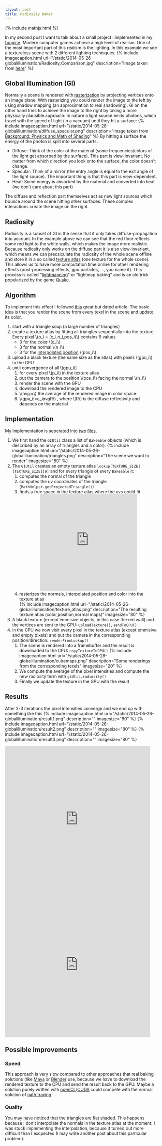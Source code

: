 ```yaml
---
layout: post
title: Radiosity Baker
---
```

{% include mathjs.html %}

In my second post I want to talk about a small project i implemented in my [fungine](https://github.com/david-westreicher/fungine/blob/master/src/rendering/GiRenderer.java).
Modern computer games achieve a high level of realism.
One of the most important part of this realism is the lighting.
In this example we see a textureless scene with 2 different lighting techniques:
{% include imagecaption.html url="/static/2014-05-26-globalillumination/Radiosity_Comparison.jpg" description="Image taken from [here](http://en.wikipedia.org/wiki/Radiosity_(computer_graphics))" %}

## Global Illumination (GI)
Normally a scene is rendered with [rasterization](http://en.wikipedia.org/wiki/Rasterisation) by projecting vertices onto an image plane.
With rasterizing you could render the image to the left by using shadow mapping (an approximation to real shadowing).
GI on the other hand tries to achieve the image to the right by taking a more physically plausible approach:
In nature a light source emits photons, which travel with the speed of light (in a vacuum) until they hit a surface:
{% include imagecaption.html url="/static/2014-05-26-globalillumination/diffuse_specular.png" description="Image taken from [Background: Physics and Math of Shading](http://blog.selfshadow.com/publications/s2013-shading-course/)" %}
By hitting a surface the energy of the photon is split into several parts:

* Diffuse: Think of the color of the material (some frequencies/colors of the light get absorbed by the surface). This part is view-invariant. 
No matter from which direction you look onto the surface, the color doesn't change.
* Specular: Think of a mirror (the entry angle is equal to the exit angle of the light source). The important thing is that this part is view-dependent.
* Heat: Some energy is absorbed by the material and converted into heat (we don't care about this part)

The diffuse and reflection part themselves act as new light sources which bounce around the scene hitting other surfaces.
These complex interactions create the image on the right.

## Radiosity
Radiosity is a subset of GI in the sense that it only takes diffuse-propagation into account.
In the example above we can see that the red floor reflects some red light to the white walls, which makes the image more realistic.
Because radiosity only works on the diffuse part it is also view-invariant, 
which means we can precalculate the radiosity of the whole scene offline and store it in a so called [texture atlas](http://en.wikipedia.org/wiki/Texture_atlas)
(one texture for the whole scene).
This allows us to have more computation time online for other rendering effects (post-processing effects, gpu particles, ..., you name it).
This process is called "[lightmapping](http://en.wikipedia.org/wiki/Lightmap)" or "lightmap baking" and is an old trick popularized by the game [Quake](http://en.wikipedia.org/wiki/Quake_(video_game)).

## Algorithm
To implement this effect I followed [this](http://freespace.virgin.net/hugo.elias/radiosity/radiosity.htm) great but dated article.
The basic idea is that you render the scene from every [texel](http://en.wikipedia.org/wiki/Texel_(graphics)) in the scene and update its color.

1. start with a triangle soup (a large number of triangles)
2. create a texture atlas by fitting all triangles sequentially into the texture. Every pixel \\(p_i = (c_i,n_i,pos_i)\\) contains 9 values
	* 3 for the color \\(c_i\\)
	* 3 for the normal \\(n_i\\)
	* 3 for the [interpolated position](http://en.wikipedia.org/wiki/Barycentric_coordinate_system) \\(pos_i\\)
3. upload a black texture (the same size as the atlas) with pixels \\(gpu_i\\) to the GPU
4. until convergence of all \\(gpu_i\\)
	1. for every pixel \\(p_i\\) in the texture atlas
	2. put the camera to the position \\(pos_i\\) facing the normal \\(n_i\\)
	3. render the scene with the GPU
	4. download the rendered image to the CPU
	5. \\(avg:=\\) the average of the rendered image in color space
	6. \\(gpu_i:=c_i*avg*R\\) , where \\(R\\) is the diffuse reflectivity and depends on the material

## Implementation
My implementation is seperated into [two](https://github.com/david-westreicher/fungine/blob/master/src%2Frendering%2FGiRenderer.java) [files](https://github.com/david-westreicher/fungine/blob/master/src%2Futil%2FGIUtil.java).

1. We first hand the ```GIUtil``` class a list of ```Bakeable``` objects (which is described by an array of triangles and a color).
{% include imagecaption.html url="/static/2014-05-26-globalillumination/triangles.png" description="The scene we want to render" imagesize="80" %} 
2. The ```GIUtil``` creates an empty texture atlas ```lookup[TEXTURE_SIZE][TEXTURE_SIZE][9]``` and for every triangle of every ```Bakeable``` it:
	1. computes the normal of the triangle
	2. computes the uv coordinates of the triangle (```MathHelper.getProjectedTriangle()```)
	3. finds a free space in the texture atlas  where the uvs could fit  
		<iframe class="vine-embed" style="margin:0px auto;display:block;" src="https://vine.co/v/M5OUrHEVbIL/embed/simple" width="320" height="320" frameborder="0"></iframe><script async src="//platform.vine.co/static/scripts/embed.js" charset="utf-8"></script>
	4. rasterizes the normals, interpolated position and color into the texture atlas  
{% include imagecaption.html url="/static/2014-05-26-globalillumination/texture_atlas.png" description="The resulting texture atlas (color,position,normal maps)" imagesize="80" %} 
3. A black texture (except emmisive objects, in this case the red wall) and the vertices are sent to the GPU: ```uploadTexture()```, ```sendToGPU()``` 
4. In the CPU we now visit every pixel in the texture atlas (except emmisive and empty pixels) and put the camera in the corresponding position/direction: ```renderFromLookup()```
	1. The scene is rendered into a framebuffer and the result is downloaded to the CPU: ```copyTextureToCPU()```
	{% include imagecaption.html url="/static/2014-05-26-globalillumination/cubemaps.png" description="Some renderings from the corresponding texels" imagesize="20" %} 
	2. We compute the average of the pixel intensities and compute the new radiosity term with ```giUtil.radiosity()```
	3. Finally we update the texture in the GPU with the result


## Results
After 2-3 iterations the pixel intensities converge and we end up with something like this
{% include imagecaption.html url="/static/2014-05-26-globalillumination/result1.png" description="" imagesize="80" %}
{% include imagecaption.html url="/static/2014-05-26-globalillumination/result2.png" description="" imagesize="80" %}
{% include imagecaption.html url="/static/2014-05-26-globalillumination/result3.png" description="" imagesize="80" %}
<iframe class="vine-embed" src="https://vine.co/v/M5F5xjzBrDF/embed/simple" width="480" height="480" frameborder="0"></iframe><script async src="//platform.vine.co/static/scripts/embed.js" charset="utf-8"></script>
<iframe class="vine-embed" src="https://vine.co/v/MJBFwM6w6jO/embed/simple" width="480" height="480" frameborder="0"></iframe><script async src="//platform.vine.co/static/scripts/embed.js" charset="utf-8"></script>

## Possible Improvements
### Speed
This approach is very slow compared to other approaches that real baking solutions (like [Maya](http://www.autodesk.com/products/autodesk-maya/overview) or [Blender](http://www.blender.org/) use, because we have to download the rendered texture to the CPU and send the result back to the GPU. Maybe a solution purely written with [openCL](https://www.khronos.org/opencl/)/[CUDA](http://www.nvidia.com/object/cuda_home_new.html) could compete with the normal solution of [path tracing](http://en.wikipedia.org/wiki/Path_tracing).
### Quality
You may have noticed that the triangles are [flat shaded](http://en.wikipedia.org/wiki/Shading#Flat_vs._smooth_shading). This happens because I don't interpolate the normals in the texture atlas at the moment. I was stuck implementing the interpolation, because it turned out more difficult than I excpected (I may write another post about this particular problem).
